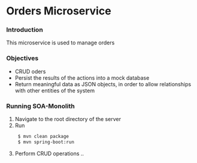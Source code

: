 # Orders Microservice
### Introduction 
This microservice is used to manage orders

### Objectives
* CRUD oders
* Persist the results of the actions into a mock database
* Return meaningful data as JSON objects, in order to allow relationships with other entities of the system

### Running SOA-Monolith
1. Navigate to the root directory of the server
2. Run
   ```sh
    $ mvn clean package
    $ mvn spring-boot:run
   ```
3. Perform CRUD operations
..
